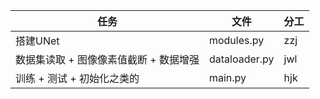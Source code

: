 |任务|文件|分工|
|--|--|--|
|搭建UNet|modules.py|zzj|
|数据集读取 + 图像像素值截断 + 数据增强|dataloader.py|jwl|
|训练 + 测试 + 初始化之类的|main.py|hjk|

